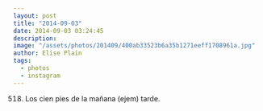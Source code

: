 ```yaml
---
layout: post
title: "2014-09-03"
date: 2014-09-03 03:24:45
description: 
image: "/assets/photos/201409/400ab33523b6a35b1271eeff1708961a.jpg"
author: Elise Plain
tags: 
  - photos
  - instagram
---
```


518. Los cien pies de la mañana (ejem) tarde.
<p></p>
